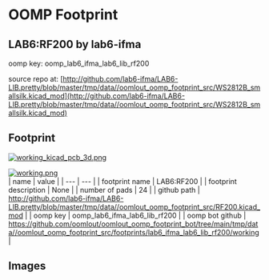 # OOMP Footprint  
## LAB6:RF200  by lab6-ifma  
  
oomp key: oomp_lab6_ifma_lab6_lib_rf200  
  
source repo at: [http://github.com/lab6-ifma/LAB6-LIB.pretty/blob/master/tmp/data//oomlout_oomp_footprint_src/WS2812B_smallsilk.kicad_mod](http://github.com/lab6-ifma/LAB6-LIB.pretty/blob/master/tmp/data//oomlout_oomp_footprint_src/WS2812B_smallsilk.kicad_mod)  
## Footprint  
  
[![working_kicad_pcb_3d.png](working_kicad_pcb_3d_600.png)](working_kicad_pcb_3d.png)  
  
[![working.png](working_600.png)](working.png)  
| name | value | 
| --- | --- | 
| footprint name | LAB6:RF200 | 
| footprint description | None | 
| number of pads | 24 | 
| github path | http://github.com/lab6-ifma/LAB6-LIB.pretty/blob/master/tmp/data//oomlout_oomp_footprint_src/RF200.kicad_mod | 
| oomp key | oomp_lab6_ifma_lab6_lib_rf200 | 
| oomp bot github | https://github.com/oomlout/oomlout_oomp_footprint_bot/tree/main/tmp/data//oomlout_oomp_footprint_src/footprints/lab6_ifma_lab6_lib_rf200/working | 
## Images  
